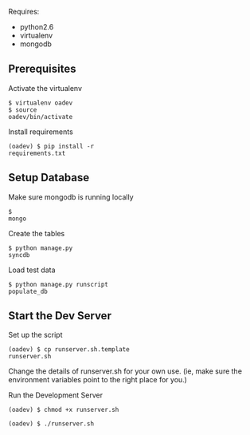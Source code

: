 Requires:
* python2.6
* virtualenv
* mongodb


Prerequisites
-----------------------
Activate the virtualenv
<code><pre>$ virtualenv oadev <br>$ source oadev/bin/activate
</pre></code>

Install requirements
<code><pre>(oadev) $ pip install -r requirements.txt
</pre></code>

Setup Database
---------------------
Make sure mongodb is running locally 
<code><pre>$ mongo</pre></code>

Create the tables
<code><pre>$ python manage.py syncdb</pre></code>

Load test data
<code><pre>$ python manage.py runscript populate\_db</pre></code>

Start the Dev Server
--------------------------
Set up the script
<code><pre>(oadev) $ cp runserver.sh.template runserver.sh</pre></code>
Change the details of runserver.sh for your own use. 
(ie, make sure the environment variables point to the right place for you.)

Run the Development Server
<code><pre>(oadev) $ chmod +x runserver.sh <br>(oadev) $ ./runserver.sh</pre></code>
